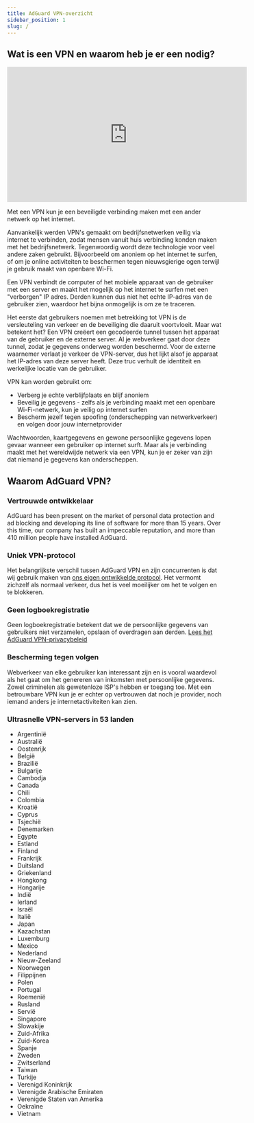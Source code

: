 ```yaml
---
title: AdGuard VPN-overzicht
sidebar_position: 1
slug: /
---
```


## Wat is een VPN en waarom heb je er een nodig?

<iframe width="560" height="315" class="youtube-video" src="https://www.youtube-nocookie.com/embed/7149L3xPmSE" title="YouTube-videospeler" frameborder="0" allow="accelerometer; autoplay; clipboard-write; encrypted-media; gyroscope; picture-in-picture" allowfullscreen></iframe>

Met een VPN kun je een beveiligde verbinding maken met een ander netwerk op het internet.

Aanvankelijk werden VPN's gemaakt om bedrijfsnetwerken veilig via internet te verbinden, zodat mensen vanuit huis verbinding konden maken met het bedrijfsnetwerk. Tegenwoordig wordt deze technologie voor veel andere zaken gebruikt. Bijvoorbeeld om anoniem op het internet te surfen, of om je online activiteiten te beschermen tegen nieuwsgierige ogen terwijl je gebruik maakt van openbare Wi-Fi.

Een VPN verbindt de computer of het mobiele apparaat van de gebruiker met een server en maakt het mogelijk op het internet te surfen met een "verborgen" IP adres. Derden kunnen dus niet het echte IP-adres van de gebruiker zien, waardoor het bijna onmogelijk is om ze te traceren.

Het eerste dat gebruikers noemen met betrekking tot VPN is de versleuteling van verkeer en de beveiliging die daaruit voortvloeit. Maar wat betekent het? Een VPN creëert een gecodeerde tunnel tussen het apparaat van de gebruiker en de externe server. Al je webverkeer gaat door deze tunnel, zodat je gegevens onderweg worden beschermd. Voor de externe waarnemer verlaat je verkeer de VPN-server, dus het lijkt alsof je apparaat het IP-adres van deze server heeft. Deze truc verhult de identiteit en werkelijke locatie van de gebruiker.

VPN kan worden gebruikt om:

- Verberg je echte verblijfplaats en blijf anoniem
- Beveilig je gegevens - zelfs als je verbinding maakt met een openbare Wi-Fi-netwerk, kun je veilig op internet surfen
- Bescherm jezelf tegen spoofing (onderschepping van netwerkverkeer) en volgen door jouw internetprovider

Wachtwoorden, kaartgegevens en gewone persoonlijke gegevens lopen gevaar wanneer een gebruiker op internet surft. Maar als je verbinding maakt met het wereldwijde netwerk via een VPN, kun je er zeker van zijn dat niemand je gegevens kan onderscheppen.

## Waarom AdGuard VPN?

### Vertrouwde ontwikkelaar

AdGuard has been present on the market of personal data protection and ad blocking and developing its line of software for more than 15 years. Over this time, our company has built an impeccable reputation, and more than 410 million people have installed AdGuard.

### Uniek VPN-protocol

Het belangrijkste verschil tussen AdGuard VPN en zijn concurrenten is dat wij gebruik maken van [ons eigen ontwikkelde protocol](/general/adguard-vpn-protocol). Het vermomt zichzelf als normaal verkeer, dus het is veel moeilijker om het te volgen en te blokkeren.

### Geen logboekregistratie

Geen logboekregistratie betekent dat we de persoonlijke gegevens van gebruikers niet verzamelen, opslaan of overdragen aan derden. [Lees het AdGuard VPN-privacybeleid](https://adguard-vpn.com/privacy.html)

### Bescherming tegen volgen

Webverkeer van elke gebruiker kan interessant zijn en is vooral waardevol als het gaat om het genereren van inkomsten met persoonlijke gegevens. Zowel criminelen als gewetenloze ISP's hebben er toegang toe. Met een betrouwbare VPN kun je er echter op vertrouwen dat noch je provider, noch iemand anders je internetactiviteiten kan zien.

### Ultrasnelle VPN-servers in 53 landen

- Argentinië
- Australië
- Oostenrijk
- België
- Brazilië
- Bulgarije
- Cambodja
- Canada
- Chili
- Colombia
- Kroatië
- Cyprus
- Tsjechië
- Denemarken
- Egypte
- Estland
- Finland
- Frankrijk
- Duitsland
- Griekenland
- Hongkong
- Hongarije
- Indië
- Ierland
- Israël
- Italië
- Japan
- Kazachstan
- Luxemburg
- Mexico
- Nederland
- Nieuw-Zeeland
- Noorwegen
- Filippijnen
- Polen
- Portugal
- Roemenië
- Rusland
- Servië
- Singapore
- Slowakije
- Zuid-Afrika
- Zuid-Korea
- Spanje
- Zweden
- Zwitserland
- Taiwan
- Turkije
- Verenigd Koninkrijk
- Verenigde Arabische Emiraten
- Verenigde Staten van Amerika
- Oekraïne
- Vietnam
